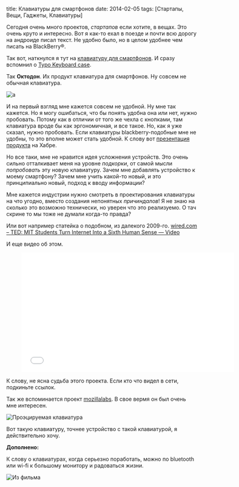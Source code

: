 title: Клавиатуры для смартфонов
date: 2014-02-05
tags: [Стартапы, Вещи, Гаджеты, Клавиатуры]

Сегодня очень много проектов, *стартапов* если хотите, в вещах. Это очень круто и интересно. Вот я как-то ехал в поезде и почти всю дорогу на андроиде писал текст. Не удобно было, но в целом удобнее чем писать на BlackBerry®.

Так вот, наткнулся я тут на [клавиатуру для смартфонов](http://octodon.mobi/). И сразу вспомнил о [Typo Keyboard case](http://typokeyboards.com/).

Так **Октодон**. Их продукт клавиатура для смартфонов. Ну совсем не обычная клавиатура.

![a](http://macgera.s3.amazonaws.com/old-media/files/1u9l.jpg)

И на первый взгляд мне кажется совсем не удобной. Ну мне так кажется. Но я могу ошибаться, что бы понять удобна она или нет, нужно пробовать. Потому как в отличии от того же чехла с кнопками, там клавиатура вроде бы как эргономичная, и все такое. Но, как я уже сказал, нужно пробовать. Если клавиатуры blackberry-подобные мне не удобны, то это вполне может стать удобной. К слову вот [презентация продукта](http://habrahabr.ru/company/octodon/blog/210956/) на Хабре.

Но все таки, мне не нравится идея усложнения устройств. Это очень сильно отталкивает меня на уровне *подкорки*, от самой мысли *попробовать* эту новую клавиатуру. Зачем мне добавлять устройство к моему смартфону? Зачем мне учить какой-то новый, и это принципиально новый, подход к вводу информации?

Мне кажется индустрии нужно смотреть в проектирования клавиатуры на что угодно, вместо создания непонятных *причиндалов*! Я не знаю на сколько это возможно технически, но уверен что это реализуемо. О тач скрине то мы тоже не думали когда-то правда?

Или вот например статейка о подобном, из далекого 2009-го. [wired.com – TED: MIT Students Turn Internet Into a Sixth Human Sense — Video](http://www.wired.com/business/2009/02/ted-digital-six/)

И еще видео об этом.

<figure>
    <div class="if"><iframe width="560" height="315" src="//www.youtube.com/embed/mUdDhWfpqxg" frameborder="0" allowfullscreen></iframe></div>
</figure>

К слову, не ясна судьба этого проекта. Если кто что видел в сети, подкиньте ссылок.

Так же вспоминается проект [mozillalabs](https://mozillalabs.com/en-US/). В свое вермя он был очень мне интересен.

![Проэцируемая клавиатура](http://macgera.s3.amazonaws.com/old-media/files/wp4x.jpg)

Вот такую клавиатуру, точнее устройство с такой клавиатурой, я действительно хочу.

**Дополнено:**

К слову о клавиатурах, когда серьезно поработать, можно по bluetooth или wi-fi к большому монитору и радоваться жизни.

![Из фильма](http://macgera.s3.amazonaws.com/old-media/files/vfus.jpg)